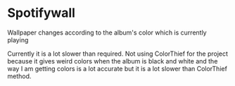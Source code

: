 # Spotifywall
Wallpaper changes according to the album's color which is currently playing

Currently it is a lot slower than required. Not using ColorThief for the project because it gives weird colors when the album is black and white and the way I am getting colors is a lot accurate but it is a lot slower than ColorThief method. 
